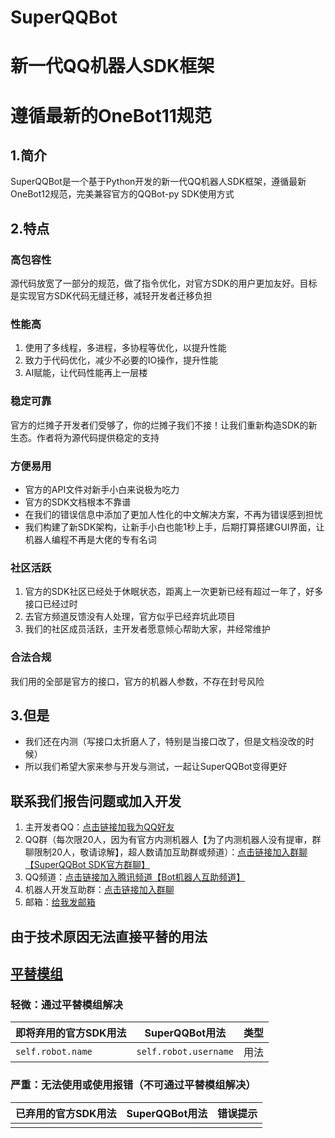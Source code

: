 # SuperQQBot
# 新一代QQ机器人SDK框架
# 遵循最新的OneBot11规范
## 1.简介
SuperQQBot是一个基于Python开发的新一代QQ机器人SDK框架，遵循最新OneBot12规范，完美兼容官方的QQBot-py SDK使用方式
## 2.特点
### 高包容性
源代码放宽了一部分的规范，做了指令优化，对官方SDK的用户更加友好。目标是实现官方SDK代码无缝迁移，减轻开发者迁移负担
### 性能高
1. 使用了多线程，多进程，多协程等优化，以提升性能
2. 致力于代码优化，减少不必要的IO操作，提升性能
3. AI赋能，让代码性能再上一层楼
### 稳定可靠
官方的烂摊子开发者们受够了，你的烂摊子我们不接！让我们重新构造SDK的新生态。作者将为源代码提供稳定的支持
### 方便易用
- 官方的API文件对新手小白来说极为吃力
- 官方的SDK文档根本不靠谱
- 在我们的错误信息中添加了更加人性化的中文解决方案，不再为错误感到担忧
- 我们构建了新SDK架构，让新手小白也能1秒上手，后期打算搭建GUI界面，让机器人编程不再是大佬的专有名词
### 社区活跃
1. 官方的SDK社区已经处于休眠状态，距离上一次更新已经有超过一年了，好多接口已经过时
2. 去官方频道反馈没有人处理，官方似乎已经弃坑此项目
3. 我们的社区成员活跃，主开发者愿意倾心帮助大家，并经常维护
### 合法合规
我们用的全部是官方的接口，官方的机器人参数，不存在封号风险
## 3.但是
- 我们还在内测（写接口太折磨人了，特别是当接口改了，但是文档没改的时候）
- 所以我们希望大家来参与开发与测试，一起让SuperQQBot变得更好
## 联系我们报告问题或加入开发
1. 主开发者QQ：[点击链接加我为QQ好友](https://qm.qq.com/q/xcLUNrdwwo)
2. QQ群（每次限20人，因为有官方内测机器人【为了内测机器人没有提审，群聊限制20人，敬请谅解】，超人数请加互助群或频道）：[点击链接加入群聊【SuperQQBot SDK官方群聊】](https://qm.qq.com/q/xRKUN02st)
3. QQ频道：[点击链接加入腾讯频道【Bot机器人互助频道】](https://pd.qq.com/s/5lx2mz4dh)
4. 机器人开发互助群：[点击链接加入群聊](https://qm.qq.com/q/POilUp1kUq)
5. 邮箱：[给我发邮箱](mailto:trustedinster@outlook.com)
## 由于技术原因无法直接平替的用法
## [平替模组](https://gitee.com/Root_cty/SuperQQBot-official-mod)
### 轻微：通过平替模组解决

| 即将弃用的官方SDK用法      | SuperQQBot用法          | 类型 |
|-------------------|-----------------------|----|
| `self.robot.name` | `self.robot.username` | 用法 |
### 严重：无法使用或使用报错（不可通过平替模组解决）

| 已弃用的官方SDK用法 | SuperQQBot用法 | 错误提示 |
|-------------|--------------|------|
|             |              |      |


